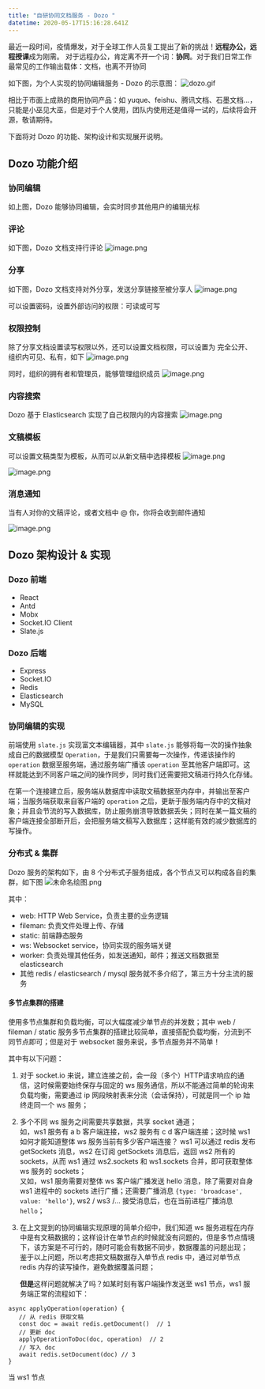 ```yaml
---
title: "自研协同文档服务 - Dozo "
datetime: 2020-05-17T15:16:28.641Z
---
```



最近一段时间，疫情爆发，对于全球工作人员复工提出了新的挑战！**远程办公，远程授课**成为刚需。
对于远程办公，肯定离不开一个词：**协同**。对于我们日常工作最常见的工作输出载体：文档，也离不开协同

如下图，为个人实现的协同编辑服务 - Dozo 的示意图：
![dozo.gif](https://i.loli.net/2020/05/17/ypOQxwzKYXtHloE.gif)

相比于市面上成熟的商用协同产品：如 yuque、feishu、腾讯文档、石墨文档...，只能是小巫见大巫，但是对于个人使用，团队内使用还是值得一试的，后续将会开源，敬请期待。

下面将对 Dozo 的功能、架构设计和实现展开说明。

## Dozo 功能介绍

### 协同编辑
如上图，Dozo 能够协同编辑，会实时同步其他用户的编辑光标

### 评论
如下图，Dozo 文档支持行评论
![image.png](https://i.loli.net/2020/05/20/PeGhkHyu1zWpo8b.png)

### 分享
如下图，Dozo 文档支持对外分享，发送分享链接至被分享人
![image.png](https://i.loli.net/2020/05/20/jQErMP8evfynwKm.png)

可以设置密码，设置外部访问的权限：可读或可写

### 权限控制
除了分享文档设置读写权限以外，还可以设置文档权限，可以设置为 完全公开、组织内可见、私有，如下
![image.png](https://i.loli.net/2020/05/20/1zRK98CYQjxvmHb.png)

同时，组织的拥有者和管理员，能够管理组织成员
![image.png](https://i.loli.net/2020/05/20/jgDLZSnzvJ95xYa.png)

### 内容搜索
Dozo 基于 Elasticsearch 实现了自己权限内的内容搜索
![image.png](https://i.loli.net/2020/05/20/FytTm3NIJa5KcZw.png)

### 文稿模板
可以设置文稿类型为模板，从而可以从新文稿中选择模板
![image.png](https://i.loli.net/2020/05/20/LsA56fkSI4ytJgU.png)

![image.png](https://i.loli.net/2020/05/20/FGkby4IKRwLhaf5.png)

### 消息通知
当有人对你的文稿评论，或者文档中 @ 你，你将会收到邮件通知

![image.png](https://i.loli.net/2020/05/20/K7LbPip3ahlv9Vs.png)

## Dozo 架构设计 & 实现

### Dozo 前端
- React
- Antd
- Mobx
- Socket.IO Client
- Slate.js

### Dozo 后端

- Express
- Socket.IO
- Redis
- Elasticsearch
- MySQL

### 协同编辑的实现
前端使用 `slate.js` 实现富文本编辑器，其中 `slate.js` 能够将每一次的操作抽象成自己的数据模型 `Operation`，于是我们只需要每一次操作，传递该操作的 `operation` 数据至服务端，通过服务端广播该 `operation` 至其他客户端即可。这样就能达到不同客户端之间的操作同步，同时我们还需要把文稿进行持久化存储。

在第一个连接建立后，服务端从数据库中读取文稿数据至内存中，并输出至客户端；当服务端获取来自客户端的 `operation` 之后，更新于服务端内存中的文稿对象；并且会节流的写入数据库，防止服务崩溃导致数据丢失；同时在某一篇文稿的客户端连接全部断开后，会把服务端文稿写入数据库；这样能有效的减少数据库的写操作。

### 分布式 & 集群

Dozo 服务的架构如下，由 8 个分布式子服务组成，各个节点又可以构成各自的集群，如下图
![未命名绘图.png](https://i.loli.net/2020/05/20/GVq7U8R1Pb4wHhX.png)

其中：
- web: HTTP Web Service，负责主要的业务逻辑
- fileman: 负责文件处理上传、存储
- static: 前端静态服务
- ws: Websocket service，协同实现的服务端关键
- worker: 负责处理其他任务，如发送通知，邮件；推送文档数据至 elasticsearch
- 其他 redis / elasticsearch / mysql 服务就不多介绍了，第三方十分主流的服务

#### 多节点集群的搭建
使用多节点集群和负载均衡，可以大幅度减少单节点的并发数；其中 web / fileman / static 服务多节点集群的搭建比较简单，直接搭配负载均衡，分流到不同节点即可；但是对于 websocket 服务来说，多节点服务并不简单！

其中有以下问题：
1. 对于 socket.io 来说，建立连接之前，会一段（多个）HTTP请求响应的通信，这时候需要始终保存与固定的 ws 服务通信，所以不能通过简单的轮询来负载均衡，需要通过 ip 网段映射表来分流（会话保持），可就是同一个 ip 始终走同一个 ws 服务；
2. 多个不同 ws 服务之间需要共享数据，共享 socket 通道；  
   如，ws1 服务有 a b 客户端连接，ws2 服务有 c d 客户端连接；这时候 ws1 如何才能知道整体 ws 服务当前有多少客户端连接？  ws1 可以通过 redis 发布 getSockets 消息，ws2 在订阅 getSockets 消息后，返回 ws2 所有的 sockets，从而 ws1 通过 ws2.sockets 和 ws1.sockets 合并，即可获取整体 ws 服务的 sockets；  
   又如，ws1 服务需要对整体 ws 客户端广播发送 hello 消息，除了需要对自身 ws1 进程中的 sockets 进行广播；还需要广播消息 `{type: 'broadcase', value: 'hello'}`, ws2 / ws3 /... 接受消息后，也在当前进程广播消息 `hello`；

3. 在上文提到的协同编辑实现原理的简单介绍中，我们知道 ws 服务进程在内存中是有文稿数据的；这样设计在单节点的时候就没有问题的，但是多节点情境下，该方案是不可行的，随时可能会有数据不同步，数据覆盖的问题出现；  
   鉴于以上问题，所以考虑把文稿数据存入单节点 redis 中，通过对单节点 redis 内存的读写操作，避免数据覆盖问题；  

   **但是**这样问题就解决了吗？如某时刻有客户端操作发送至 ws1 节点，ws1 服务端正常的流程如下：
```
async applyOperation(operation) {
   // 从 redis 获取文稿
   const doc = await redis.getDocument()  // 1
   // 更新 doc
   applyOperationToDoc(doc, operation)  // 2
   // 写入 doc
   await redis.setDocument(doc) // 3
}
```
   当 ws1 节点
